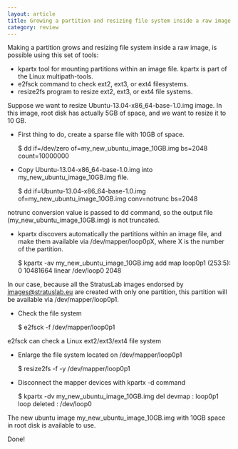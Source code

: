 ```yaml
---
layout: article
title: Growing a partition and resizing file system inside a raw image
category: review
---
```



Making a partition grows and resizing file system inside a raw image, is possible using this set of tools:

* kpartx tool for mounting partitions within an image file. kpartx is part of the Linux multipath-tools.
* e2fsck command to check ext2, ext3, or ext4 filesystems.
* resize2fs program to resize ext2, ext3, or ext4 file systems.

Suppose we want to resize Ubuntu-13.04-x86_64-base-1.0.img image. In this image, root disk has actually 5GB of space, and we want to resize it to 10 GB.

* First thing to do, create a sparse file with 10GB of space.

    $ dd if=/dev/zero of=my_new_ubuntu_image_10GB.img bs=2048 count=10000000 

* Copy Ubuntu-13.04-x86_64-base-1.0.img into my_new_ubuntu_image_10GB.img file. 

    $ dd if=Ubuntu-13.04-x86_64-base-1.0.img of=my_new_ubuntu_image_10GB.img conv=notrunc bs=2048

 notrunc conversion value is passed to dd command, so the output file (my_new_ubuntu_image_10GB.img) is not truncated.

* kpartx discovers automatically the partitions within an image file, and make them available via /dev/mapper/loop0pX, where X is the number of the partition.
 
    $ kpartx -av my_new_ubuntu_image_10GB.img 
      add map loop0p1 (253:5): 0 10481664 linear /dev/loop0 2048

In our case, because all the StratusLab images endorsed by images@stratuslab.eu are created with only one partition, this partition will be available via /dev/mapper/loop0p1.

* Check the file system

    $ e2fsck -f /dev/mapper/loop0p1

e2fsck can check a Linux ext2/ext3/ext4 file system

* Enlarge the file system located on /dev/mapper/loop0p1

    $ resize2fs -f -y /dev/mapper/loop0p1

* Disconnect the mapper devices with kpartx -d command

    $ kpartx -dv my_new_ubuntu_image_10GB.img 
      del devmap : loop0p1 
      loop deleted : /dev/loop0 

The new ubuntu image my_new_ubuntu_image_10GB.img with 10GB space in root disk is available to use.

Done!

